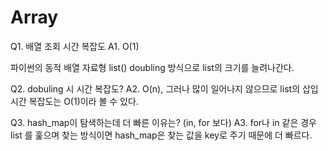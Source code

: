 # Array

Q1. 배열 조회 시간 복잡도
A1. O(1)


파이썬의 동적 배열 자료형
list()
doubling 방식으로 list의 크기를 늘려나간다.

Q2. dobuling 시 시간 복잡도?
A2. O(n), 그러나 많이 일어나지 않으므로 list의 삽입 시간 복잡도는 O(1)이라 볼 수 있다.

Q3. hash_map이 탐색하는데 더 빠른 이유는? (in, for 보다)
A3. for나 in 같은 경우 list 를 훑으며 찾는 방식이면
hash_map은 찾는 값을 key로 주기 때문에 더 빠르다.

